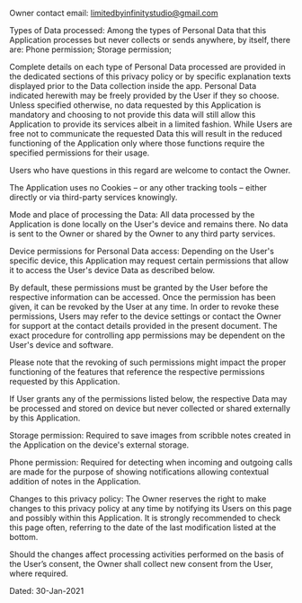 Owner contact email: limitedbyinfinitystudio@gmail.com

Types of Data processed:
Among the types of Personal Data that this Application processes but never collects or sends anywhere, by itself, there are: Phone permission; Storage permission;

Complete details on each type of Personal Data processed are provided in the dedicated sections of this privacy policy or by specific explanation texts displayed prior to the Data collection inside the app.
Personal Data indicated herewith may be freely provided by the User if they so choose.
Unless specified otherwise, no data requested by this Application is mandatory and choosing to not provide this data will still allow this Application to provide its services albeit in a limited fashion. While Users are free not to communicate the requested Data this will result in the reduced functioning of the Application only where those functions require the specified permissions for their usage.

Users who have questions in this regard are welcome to contact the Owner.

The Application uses no Cookies – or any other tracking tools – either directly or via third-party services knowingly.

Mode and place of processing the Data:
All data processed by the Application is done locally on the User's device and remains there. No data is sent to the Owner or shared by the Owner to any third party services.

Device permissions for Personal Data access:
Depending on the User's specific device, this Application may request certain permissions that allow it to access the User's device Data as described below.

By default, these permissions must be granted by the User before the respective information can be accessed. Once the permission has been given, it can be revoked by the User at any time. In order to revoke these permissions, Users may refer to the device settings or contact the Owner for support at the contact details provided in the present document.
The exact procedure for controlling app permissions may be dependent on the User's device and software.

Please note that the revoking of such permissions might impact the proper functioning of the features that reference the respective permissions requested by this Application.

If User grants any of the permissions listed below, the respective Data may be processed and stored on device but never collected or shared externally by this Application.

Storage permission:
Required to save images from scribble notes created in the Application on the device's external storage.

Phone permission:
Required for detecting when incoming and outgoing calls are made for the purpose of showing notifications allowing contextual addition of notes in the Application.


Changes to this privacy policy:
The Owner reserves the right to make changes to this privacy policy at any time by notifying its Users on this page and possibly within this Application. It is strongly recommended to check this page often, referring to the date of the last modification listed at the bottom.

Should the changes affect processing activities performed on the basis of the User’s consent, the Owner shall collect new consent from the User, where required.

Dated: 30-Jan-2021
